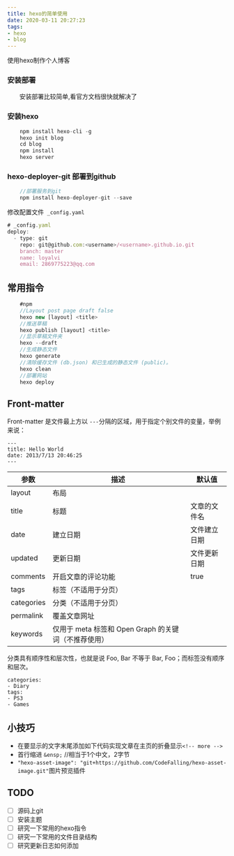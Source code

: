 ```yaml
---
title: hexo的简单使用
date: 2020-03-11 20:27:23
tags: 
- hexo
- blog
---
```


使用hexo制作个人博客

### 安装部署
　　安装部署比较简单,看官方文档很快就解决了
### 安装hexo
```JavaScript {.line-numbers}
    npm install hexo-cli -g
    hexo init blog
    cd blog
    npm install
    hexo server
```
### hexo-deployer-git 部署到github
```JavaScript {.line-numbers}
    //部署服务到git
    npm install hexo-deployer-git --save
```
修改配置文件` _config.yaml`
```JavaScript {.line-numbers}
# _config.yaml
deploy:
  - type: git
    repo: git@github.com:<username>/<username>.github.io.git
    branch: master
    name: loyalvi
    email: 2869775223@qq.com
```
## 常用指令

```JavaScript {.line-numbers}
    #npm
    //Layout post page draft false
    hexo new [layout] <title>
    //推送草稿
    hexo publish [layout] <title>
    //显示草稿文件夹
    hexo --draft 
    //生成静态文件
    hexo generate 
    //清除缓存文件 (db.json) 和已生成的静态文件 (public)。
    hexo clean 
    //部署网站
    hexo deploy
```

## Front-matter

Front-matter 是文件最上方以 `---`分隔的区域，用于指定个别文件的变量，举例来说：
```
---
title: Hello World
date: 2013/7/13 20:46:25
---
```



|参数	|描述		|默认值|
|--	|--	|--	|
|layout	|布局		||
|title	|标题		|文章的文件名|
|date	|建立日期	|文件建立日期											|
|updated	|更新日期	|文件更新日期											|
|comments	|开启文章的评论功能|true													|
|tags	|标签（不适用于分页）|														|
|categories	|分类（不适用于分页）|														|
|permalink	|覆盖文章网址|														|
|keywords	|仅用于 meta 标签和 Open Graph 的关键词（不推荐使用）	|

分类具有顺序性和层次性，也就是说 Foo, Bar 不等于 Bar, Foo；而标签没有顺序和层次。
```
categories:
- Diary
tags:
- PS3
- Games
```


## 小技巧
 - 在要显示的文字末尾添加如下代码实现文章在主页的折叠显示`<!-- more -->`  
 - 首行缩进 `&ensp;` //相当于1个中文，2字节
 - `"hexo-asset-image": "git+https://github.com/CodeFalling/hexo-asset-image.git"`图片预览插件
## TODO
- [ ] 源码上git
- [ ] 安装主题
- [ ] 研究一下常用的hexo指令
- [ ] 研究一下常用的文件目录结构
- [ ] 研究更新日志如何添加